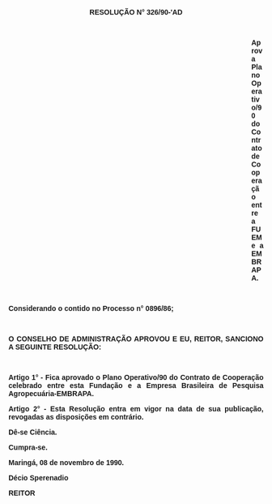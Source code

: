<BODY>

<B><FONT FACE="Arial"><P ALIGN="CENTER">RESOLU&Ccedil;&Atilde;O N° 326/90-'AD</P>
<P ALIGN="JUSTIFY"></P>
<P ALIGN="JUSTIFY">&nbsp;</P><DIR>
<DIR>
<DIR>
<DIR>
<DIR>
<DIR>
<DIR>
<DIR>
<DIR>
<DIR>
<DIR>
<DIR>

<P ALIGN="JUSTIFY">Aprova Plano Operativo/90 do Contrato de Coopera&ccedil;&atilde;o entre a FUEM e a EMBRAPA.</P>
</B><P ALIGN="JUSTIFY"></P>
<P ALIGN="JUSTIFY">&nbsp;</P></DIR>
</DIR>
</DIR>
</DIR>
</DIR>
</DIR>
</DIR>
</DIR>
</DIR>
</DIR>
</DIR>
</DIR>

<P ALIGN="JUSTIFY">Considerando o contido no Processo n° 0896/86;</P>
<P ALIGN="JUSTIFY"></P>
<P ALIGN="JUSTIFY">&nbsp;</P>
<B><P ALIGN="JUSTIFY">O CONSELHO DE ADMINISTRA&Ccedil;&Atilde;O APROVOU E EU, REITOR, SANCIONO A SEGUINTE RESOLU&Ccedil;&Atilde;O:</P>
</B><P ALIGN="JUSTIFY"></P>
<P ALIGN="JUSTIFY">&nbsp;</P>
<P ALIGN="JUSTIFY">Artigo 1° - Fica aprovado o Plano Operativo/90 do Contrato de Coopera&ccedil;&atilde;o celebrado entre esta Funda&ccedil;&atilde;o e a Empresa Brasileira de Pesquisa Agropecu&aacute;ria-EMBRAPA.</P>
<P ALIGN="JUSTIFY">Artigo 2° - Esta Resolu&ccedil;&atilde;o entra em vigor na data de sua publica&ccedil;&atilde;o, revogadas as disposi&ccedil;&otilde;es em contr&aacute;rio.</P>
<P ALIGN="JUSTIFY">D&ecirc;-se Ci&ecirc;ncia.</P>
<P ALIGN="JUSTIFY">Cumpra-se.</P>
<P ALIGN="JUSTIFY"></P>
<P ALIGN="JUSTIFY">Maring&aacute;, 08 de novembro de 1990. </P>
<P ALIGN="JUSTIFY"></P>
<P ALIGN="JUSTIFY">D&eacute;cio Sperenadio</P>
<P ALIGN="JUSTIFY">REITOR</P></FONT></BODY>
